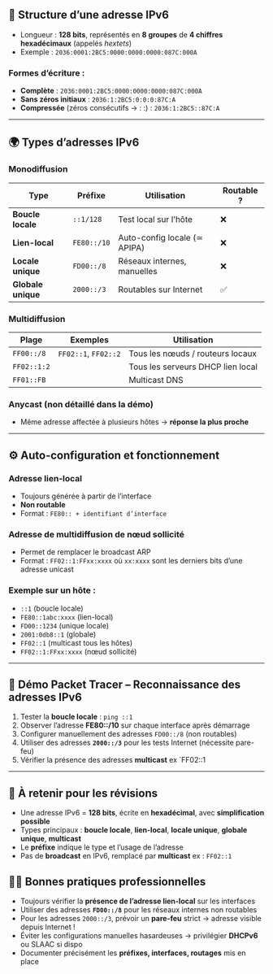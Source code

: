 ## 🔢 Structure d’une adresse IPv6

- Longueur : **128 bits**, représentés en **8 groupes** de **4 chiffres hexadécimaux** (appelés _hextets_)
- Exemple : `2036:0001:2BC5:0000:0000:0000:087C:000A`

### Formes d’écriture :

- **Complète** : `2036:0001:2BC5:0000:0000:0000:087C:000A`
- **Sans zéros initiaux** : `2036:1:2BC5:0:0:0:87C:A`
- **Compressée** (zéros consécutifs → : :) : `2036:1:2BC5::87C:A`

---

## 🌍 Types d’adresses IPv6

### Monodiffusion

|Type|Préfixe|Utilisation|Routable ?|
|---|---|---|---|
|**Boucle locale**|`::1/128`|Test local sur l’hôte|❌|
|**Lien-local**|`FE80::/10`|Auto-config locale (≃ APIPA)|❌|
|**Locale unique**|`FD00::/8`|Réseaux internes, manuelles|❌|
|**Globale unique**|`2000::/3`|Routables sur Internet|✅|

### Multidiffusion

|Plage|Exemples|Utilisation|
|---|---|---|
|`FF00::/8`|`FF02::1`, `FF02::2`|Tous les nœuds / routeurs locaux|
|`FF02::1:2`||Tous les serveurs DHCP lien local|
|`FF01::FB`||Multicast DNS|

### Anycast (non détaillé dans la démo)

- Même adresse affectée à plusieurs hôtes → **réponse la plus proche**

---

## ⚙️ Auto-configuration et fonctionnement

### Adresse lien-local

- Toujours générée à partir de l’interface
- **Non routable**
- Format : `FE80:: + identifiant d’interface`

### Adresse de multidiffusion de nœud sollicité

- Permet de remplacer le broadcast ARP
- Format : `FF02::1:FFxx:xxxx` où `xx:xxxx` sont les derniers bits d’une adresse unicast

### Exemple sur un hôte :

- `::1` (boucle locale)
- `FE80::1abc:xxxx` (lien-local)
- `FD00::1234` (unique locale)
- `2001:0db8::1` (globale)
- `FF02::1` (multicast tous les hôtes)
- `FF02::1:FFxx:xxxx` (nœud sollicité)

---

## 🧪 Démo Packet Tracer – Reconnaissance des adresses IPv6

1. Tester la **boucle locale** : `ping ::1`
2. Observer l’adresse **FE80::/10** sur chaque interface après démarrage
3. Configurer manuellement des adresses `FD00::/8` (non routables)
4. Utiliser des adresses **`2000::/3`** pour les tests Internet (nécessite pare-feu)
5. Vérifier la présence des adresses **multicast**   ex `FF02::1

---

## 📘 À retenir pour les révisions

- Une adresse IPv6 = **128 bits**, écrite en **hexadécimal**, avec **simplification possible**
- Types principaux : **boucle locale**, **lien-local**, **locale unique**, **globale unique**, **multicast**
- Le **préfixe** indique le type et l’usage de l’adresse
- Pas de **broadcast** en IPv6, remplacé par **multicast** ex : `FF02::1`

## 🧑‍💼 Bonnes pratiques professionnelles

- Toujours vérifier la **présence de l’adresse lien-local** sur les interfaces
- Utiliser des adresses **`FD00::/8`** pour les réseaux internes non routables
- Pour les adresses `2000::/3`, prévoir un **pare-feu** strict → adresse visible depuis Internet !
- Éviter les configurations manuelles hasardeuses → privilégier **DHCPv6** ou SLAAC si dispo
- Documenter précisément les **préfixes, interfaces, routages** mis en place
